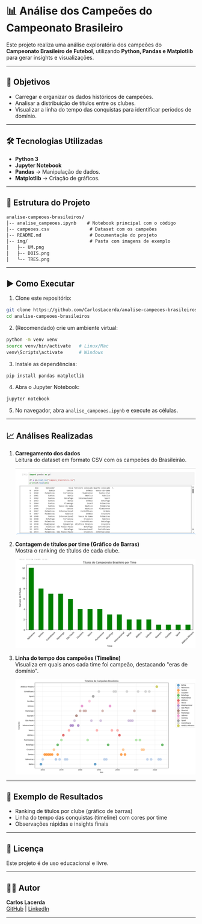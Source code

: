 # 📊 Análise dos Campeões do Campeonato Brasileiro

Este projeto realiza uma análise exploratória dos campeões do **Campeonato Brasileiro de Futebol**, utilizando **Python, Pandas e Matplotlib** para gerar insights e visualizações.

---

## 🚀 Objetivos
- Carregar e organizar os dados históricos de campeões.
- Analisar a distribuição de títulos entre os clubes.
- Visualizar a linha do tempo das conquistas para identificar períodos de domínio.

---

## 🛠️ Tecnologias Utilizadas
- **Python 3**
- **Jupyter Notebook**
- **Pandas** → Manipulação de dados.
- **Matplotlib** → Criação de gráficos.

---

## 📂 Estrutura do Projeto

```
analise-campeoes-brasileiros/
│-- analise_campeoes.ipynb    # Notebook principal com o código
│-- campeoes.csv               # Dataset com os campeões
│-- README.md                  # Documentação do projeto
│-- img/                       # Pasta com imagens de exemplo
│   ├-- UM.png
│   ├-- DOIS.png
│   └-- TRES.png
```

---

## ▶️ Como Executar

1. Clone este repositório:
```bash
git clone https://github.com/CarlosLacerda/analise-campeoes-brasileiros.git
cd analise-campeoes-brasileiros
```

2. (Recomendado) crie um ambiente virtual:
```bash
python -m venv venv
source venv/bin/activate   # Linux/Mac
venv\Scripts\activate      # Windows
```

3. Instale as dependências:
```bash
pip install pandas matplotlib
```

4. Abra o Jupyter Notebook:
```bash
jupyter notebook
```

5. No navegador, abra `analise_campeoes.ipynb` e execute as células.

---

## 📈 Análises Realizadas

1. **Carregamento dos dados**  
   Leitura do dataset em formato CSV com os campeões do Brasileirão.
   
   ![Carregamento dos dados](img/UM.png)

2. **Contagem de títulos por time (Gráfico de Barras)**  
   Mostra o ranking de títulos de cada clube.
   
   ![Ranking de títulos](img/DOIS.png)

3. **Linha do tempo dos campeões (Timeline)**  
   Visualiza em quais anos cada time foi campeão, destacando "eras de domínio".
   
   ![Timeline dos campeões](img/TRES.png)

---

## 📌 Exemplo de Resultados
- Ranking de títulos por clube (gráfico de barras)
- Linha do tempo das conquistas (timeline) com cores por time
- Observações rápidas e insights finais

---

## 📜 Licença
Este projeto é de uso educacional e livre.

---

## 👨‍💻 Autor
**Carlos Lacerda**  
[GitHub](https://github.com/CarlosLacerda) | [LinkedIn](https://linkedin.com/in/seu-perfil)

---
